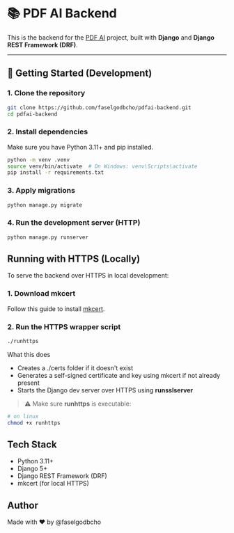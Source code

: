 # 📚 PDF AI Backend

This is the backend for the [PDF AI](https://github.com/faselgodbcho/pdfai-backend/) project, built with **Django** and **Django REST Framework (DRF)**.

---

## 🚀 Getting Started (Development)

### 1. Clone the repository

```bash
git clone https://github.com/faselgodbcho/pdfai-backend.git
cd pdfai-backend
```
### 2. Install dependencies

Make sure you have Python 3.11+ and pip installed.

```bash
python -m venv .venv
source venv/bin/activate  # On Windows: venv\Scripts\activate
pip install -r requirements.txt
```
### 3. Apply migrations
```bash
python manage.py migrate
```

### 4. Run the development server (HTTP)
```bash
python manage.py runserver
```
## Running with HTTPS (Locally)

To serve the backend over HTTPS in local development:

### 1. Download mkcert

Follow this guide to install [mkcert](https://github.com/FiloSottile/mkcert).

### 2. Run the HTTPS wrapper script
```bash
./runhttps
```

What this does
- Creates a ./certs folder if it doesn't exist
- Generates a self-signed certificate and key using mkcert if not already present
- Starts the Django dev server over HTTPS using **runsslserver**

> ⚠️ Make sure **runhttps** is executable:
```bash
# on linux
chmod +x runhttps
```

## Tech Stack
- Python 3.11+
- Django 5+
- Django REST Framework (DRF)
- mkcert (for local HTTPS)

## Author
Made with ❤️ by @faselgodbcho
